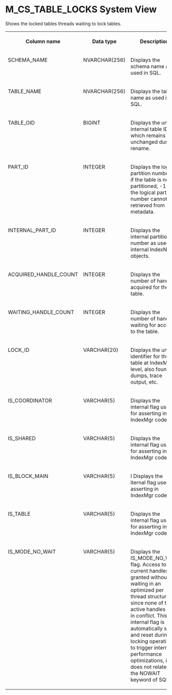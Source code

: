 <!-- loiod1e58889c4bb4f9e88411a0e5a5e3590 -->

# M\_CS\_TABLE\_LOCKS System View

Shows the locked tables threads waiting to lock tables.




<table>
<tr>
<th valign="top">

Column name



</th>
<th valign="top">

Data type



</th>
<th valign="top">

Description



</th>
</tr>
<tr>
<td valign="top">

SCHEMA\_NAME



</td>
<td valign="top">

NVARCHAR\(256\)



</td>
<td valign="top">

Displays the schema name as used in SQL.



</td>
</tr>
<tr>
<td valign="top">

TABLE\_NAME



</td>
<td valign="top">

NVARCHAR\(256\)



</td>
<td valign="top">

Displays the table name as used in SQL.



</td>
</tr>
<tr>
<td valign="top">

TABLE\_OID



</td>
<td valign="top">

BIGINT



</td>
<td valign="top">

Displays the unique internal table ID, which remains unchanged during rename.



</td>
</tr>
<tr>
<td valign="top">

PART\_ID



</td>
<td valign="top">

INTEGER



</td>
<td valign="top">

Displays the logical partition number, 0 if the table is not partitioned, -1 if the logical partition number cannot be retrieved from metadata.



</td>
</tr>
<tr>
<td valign="top">

INTERNAL\_PART\_ID



</td>
<td valign="top">

INTEGER



</td>
<td valign="top">

Displays the internal partition number as used in internal IndexName objects.



</td>
</tr>
<tr>
<td valign="top">

ACQUIRED\_HANDLE\_COUNT



</td>
<td valign="top">

INTEGER



</td>
<td valign="top">

Displays the number of handles acquired for the table.



</td>
</tr>
<tr>
<td valign="top">

WAITING\_HANDLE\_COUNT



</td>
<td valign="top">

INTEGER



</td>
<td valign="top">

Displays the number of handles waiting for access to the table.



</td>
</tr>
<tr>
<td valign="top">

LOCK\_ID



</td>
<td valign="top">

VARCHAR\(20\)



</td>
<td valign="top">

Displays the unique identifier for the table at IndexMgr level, also found in dumps, trace output, etc.



</td>
</tr>
<tr>
<td valign="top">

IS\_COORDINATOR



</td>
<td valign="top">

VARCHAR\(5\)



</td>
<td valign="top">

Displays the internal flag used for asserting in IndexMgr code.



</td>
</tr>
<tr>
<td valign="top">

IS\_SHARED



</td>
<td valign="top">

VARCHAR\(5\)



</td>
<td valign="top">

Displays the internal flag used for asserting in IndexMgr code.



</td>
</tr>
<tr>
<td valign="top">

IS\_BLOCK\_MAIN



</td>
<td valign="top">

VARCHAR\(5\)



</td>
<td valign="top">

I Displays the iternal flag used for asserting in IndexMgr code.



</td>
</tr>
<tr>
<td valign="top">

IS\_TABLE



</td>
<td valign="top">

VARCHAR\(5\)



</td>
<td valign="top">

Displays the internal flag used for asserting in IndexMgr code.



</td>
</tr>
<tr>
<td valign="top">

IS\_MODE\_NO\_WAIT



</td>
<td valign="top">

VARCHAR\(5\)



</td>
<td valign="top">

Displays the IS\_MODE\_NO\_WAIT flag. Access to all current handles is granted without waiting in an optimized per thread structure since none of the active handles are in conflict. This internal flag is automatically set and reset during locking operations to trigger internal performance optimizations, it does not relate to the NOWAIT keyword of SQL.



</td>
</tr>
</table>

